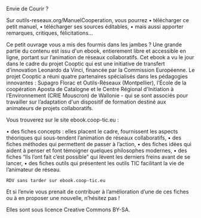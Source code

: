 Envie de Courir ?

Sur outils-reseaux.org/ManuelCooperation, vous pourrez
• télécharger ce petit manuel,
• télécharger ses sources éditables,
• mais aussi apporter remarques, critiques, félicitations... 


Ce petit ouvrage vous a mis des fourmis dans les jambes ?
Une grande partie du contenu est issu d'un ebook, entierement libre et accessible en ligne, portant sur l’animation de réseaux collaboratifs. 
Cet ebook a vu le jour dans le cadre du projet Cooptic qui est une initiative de transfert d'innovation Leonardo da Vinci, financée par la Commission Européenne. Le projet Cooptic a réuni quatre partenaires spécialisés dans les pédagogies innovantes : Supagro Florac et Outils-Réseaux (Montpellier), l’École de la coopération Aposta de Catalogne et le Centre Régional d'Initiation à l’Environnement (CRIE Mouscron) de Wallonie - qui se sont associés pour travailler sur l’adaptation d'un dispositif de formation destiné aux animateurs de projets collaboratifs.

Vous trouverez sur le site ebook.coop-tic.eu :

• des fiches concepts : elles placent le cadre, fournissent les aspects théoriques qui sous-tendent l’animation de réseaux collaboratifs,
• des fiches méthodes qui permettent de passer à l’action,
• des fiches idées qui aident à penser et font témoigner quelques philosophes modernes,
• des fiches “Ils l’ont fait c’est possible” qui lèvent les derniers freins avant de se lancer,
• des fiches outils qui présentent les outils TIC facilitant la vie de l’animateur de réseau.

	RDV sans tarder sur ebook.coop-tic.eu

Et si l’envie vous prenait de contribuer à l’amélioration d’une de ces fiches
ou à en proposer une nouvelle, n’hésitez pas !

Elles sont sous licence Creative Commons BY-SA.



